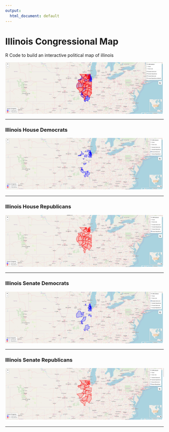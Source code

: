 ```yaml
---
output:
  html_document: default
---
```

# Illinois Congressional Map
R Code to build an interactive political map of illinois

![](./www/illinois_congressional_map.png)

---

### Illinois House Democrats

![](./www/illinois_house_democrat.png)

---

### Illinois House Republicans

![](./www/illinois_house_republican.png)

---
### Illinois Senate Democrats

![](./www/democrat.png)

---

### Illinois Senate Republicans

![](./www/illinois_senate_republican.png)

---